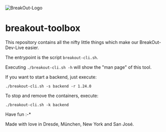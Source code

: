 ![BreakOut-Logo](https://static.break-out.org/breakout-logo.png "BreakOut")

# breakout-toolbox
This repository contains all the nifty little things which make our BreakOut-Dev-Live easier.

The entrypoint is the script `breakout-cli.sh`.

Executing `./breakout-cli.sh -h` will show the "man page" of this tool.

If you want to start a backend, just execute:

`./breakout-cli.sh -s backend -r 1.24.0`

To stop and remove the containers, execute:

`./breakout-cli.sh -k backend`

Have fun :-*

Made with love in Dresde, München, New York and San José.

